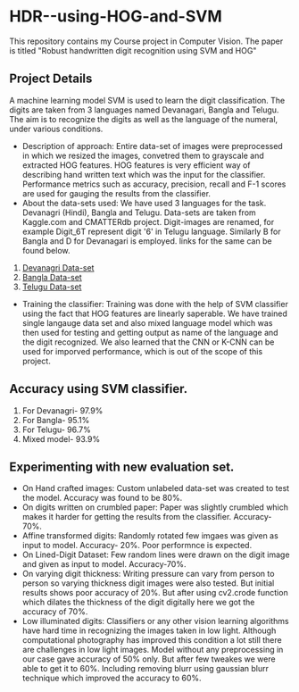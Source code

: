 # HDR--using-HOG-and-SVM
This repository contains my Course project in Computer Vision. The paper is titled "Robust handwritten digit recognition using SVM and HOG"
## Project Details
A machine learning model SVM is used to learn the digit classification. The digits are taken from 3 languages named Devanagari, Bangla and Telugu. The aim is to recognize the digits as well as the language of the numeral, under various conditions.
- Description of approach: Entire data-set of images were preprocessed in which we resized the images, convetred them to grayscale and extracted HOG features. HOG features is very efficient way of describing hand written text which was the input for the classifier. Performance metrics such as accuracy, precision, recall and F-1 scores are used for gauging the results from the classifier.
- About the data-sets used: We have used 3 languages for the task. Devanagri (Hindi), Bangla and Telugu. Data-sets are taken from Kaggle.com and CMATTERdb project. Digit-images are renamed, for example Digit_6T represent digit '6' in Telugu language. Similarly B for Bangla and D for Devanagari is employed. links for the same can be found below.
 1. [Devanagri Data-set](https://www.kaggle.com/datasets/anurags397/hindi-mnist-data)
 2. [Bangla Data-set](https://code.google.com/archive/p/cmaterdb/)
 3. [Telugu Data-set](https://www.kaggle.com/datasets/anurags397/hindi-mnist-data)
- Training the classifier: Training was done with the help of SVM classifier using the fact that HOG features are linearly saperable. We have trained single langauge data set and also mixed language model which was then used for testing and getting output as name of the language and the digit recognized. We also learned that the CNN or K-CNN can be used for imporved performance, which is out of the scope of this project.
## Accuracy using SVM classifier.
1. For Devanagri- 97.9%
2. For Bangla- 95.1%
3. For Telugu- 96.7%
4. Mixed model- 93.9%
## Experimenting with new evaluation set.
- On Hand crafted images: Custom unlabeled data-set was created to test the model. Accuracy was found to be 80%.
- On digits written on crumbled paper: Paper was slightly crumbled which makes it harder for getting the results from the classifier. Accuracy-70%.
- Affine transformed digits: Randomly rotated few imgaes was given as input to model. Accuracy- 20%. Poor performnce is expected.
- On Lined-Digit Dataset: Few random lines were drawn on the digit image and given as input to model. Accuracy-70%.
- On varying digit thickness: Writing pressure can vary from person to person so varying thickness digit images were also tested. But initial results shows poor accuracy   of 20%. But after using cv2.crode function which dilates the thickness of the digit digitally here we got the accuracy of 70%.
- Low illuminated digits: Classifiers or any other vision learning algorithms have hard time in recognizing the images taken in low light. Although computational photography has improved this condition a lot still there are challenges in low light images. Model without any preprocessing in our case gave accuracy of 50% only. But after few tweakes we were able to get it to 60%. Including removing blurr using gaussian blurr technique which improved the accuracy to 60%.
